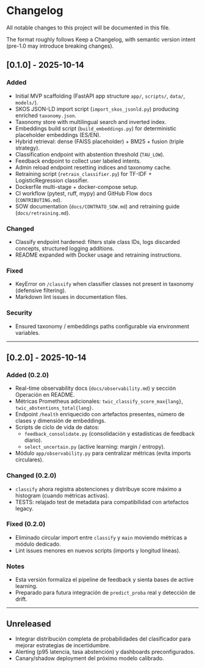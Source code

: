 # Changelog

All notable changes to this project will be documented in this file.

The format roughly follows Keep a Changelog, with semantic version intent (pre-1.0 may introduce breaking changes).

## [0.1.0] - 2025-10-14

### Added

- Initial MVP scaffolding (FastAPI app structure `app/`, `scripts/`, `data/`, `models/`).
- SKOS JSON-LD import script (`import_skos_jsonld.py`) producing enriched `taxonomy.json`.
- Taxonomy store with multilingual search and inverted index.
- Embeddings build script (`build_embeddings.py`) for deterministic placeholder embeddings (ES/EN).
- Hybrid retrieval: dense (FAISS placeholder) + BM25 + fusion (triple strategy).
- Classification endpoint with abstention threshold (`TAU_LOW`).
- Feedback endpoint to collect user labeled intents.
- Admin reload endpoint resetting indices and taxonomy cache.
- Retraining script (`retrain_classifier.py`) for TF-IDF + LogisticRegression classifier.
- Dockerfile multi-stage + docker-compose setup.
- CI workflow (pytest, ruff, mypy) and GitHub Flow docs (`CONTRIBUTING.md`).
- SOW documentation (`docs/CONTRATO_SOW.md`) and retraining guide (`docs/retraining.md`).

### Changed

- Classify endpoint hardened: filters stale class IDs, logs discarded concepts, structured logging additions.
- README expanded with Docker usage and retraining instructions.

### Fixed

- KeyError on `/classify` when classifier classes not present in taxonomy (defensive filtering).
- Markdown lint issues in documentation files.

### Security

- Ensured taxonomy / embeddings paths configurable via environment variables.

---

## [0.2.0] - 2025-10-14

### Added (0.2.0)

- Real-time observability docs (`docs/observability.md`) y sección Operación en README.
- Métricas Prometheus adicionales: `twic_classify_score_max{lang}`, `twic_abstentions_total{lang}`.
- Endpoint `/health` enriquecido con artefactos presentes, número de clases y dimensión de embeddings.
- Scripts de ciclo de vida de datos:
  - `feedback_consolidate.py` (consolidación y estadísticas de feedback diario).
  - `select_uncertain.py` (active learning: margin / entropy).
- Módulo `app/observability.py` para centralizar métricas (evita imports circulares).

### Changed (0.2.0)

- `classify` ahora registra abstenciones y distribuye score máximo a histogram (cuando métricas activas).
- TESTS: relajado test de metadata para compatibilidad con artefactos legacy.

### Fixed (0.2.0)

- Eliminado circular import entre `classify` y `main` moviendo métricas a módulo dedicado.
- Lint issues menores en nuevos scripts (imports y longitud líneas).

### Notes

- Esta versión formaliza el pipeline de feedback y sienta bases de active learning.
- Preparado para futura integración de `predict_proba` real y detección de drift.

---

## Unreleased

- Integrar distribución completa de probabilidades del clasificador para mejorar estrategias de incertidumbre.
- Alerting (p95 latencia, tasa abstención) y dashboards preconfigurados.
- Canary/shadow deployment del próximo modelo calibrado.
